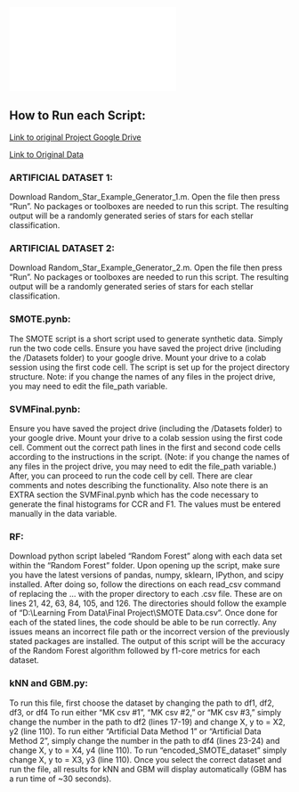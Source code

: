 ![Report](Stellar-Classification-Project/EC503_Final_Project_Report.pdf "Report")

## How to Run each Script:

[Link to original Project Google Drive](https://drive.google.com/drive/folders/115hQhzC4dHJ2099osLNf07JztYB4jPtm?usp=sharing)

[Link to Original Data](https://www.kaggle.com/datasets/deepu1109/star-dataset/data)

### ARTIFICIAL DATASET 1: 

Download Random_Star_Example_Generator_1.m. Open the file then press “Run”. No packages or toolboxes are needed to run this script. The resulting output will be a randomly generated series of stars for each stellar classification.

### ARTIFICIAL DATASET 2: 

Download Random_Star_Example_Generator_2.m. Open the file then press “Run”. No packages or toolboxes are needed to run this script. The resulting output will be a randomly generated series of stars for each stellar classification.

### SMOTE.pynb: 

The SMOTE script is a short script used to generate synthetic data. Simply run the two code cells. Ensure you have saved the project drive (including the /Datasets folder) to your google drive. Mount your drive to a colab session using the first code cell.  The script is set up for the project directory structure. Note: if you change the names of any files in the project drive, you may need to edit the file_path variable.

### SVMFinal.pynb: 

Ensure you have saved the project drive (including the /Datasets folder) to your google drive. Mount your drive to a colab session using the first code cell. Comment out the correct path lines in the first and second code cells according to the instructions in the script. (Note: if you change the names of any files in the project drive, you may need to edit the file_path variable.) After, you can proceed to run the code cell by cell. There are clear comments and notes describing the functionality. Also note there is an EXTRA section the SVMFinal.pynb which has the code necessary to generate the final histograms for CCR and F1. The values must be entered manually in the data variable. 

### RF: 

Download python script labeled “Random Forest” along with each data set within the “Random Forest” folder. Upon opening up the script, make sure you have the latest versions of pandas, numpy, sklearn, IPython, and scipy installed. After doing so, follow the directions on each read_csv command of replacing the … with the proper directory to each .csv file. These are on lines 21, 42, 63, 84, 105, and 126. The directories should follow the example of “D:\\Learning From Data\\Final Project\\SMOTE Data.csv”. Once done for each of the stated lines, the code should be able to be run correctly. Any issues means an incorrect file path or the incorrect version of the previously stated packages are installed. The output of this script will be the accuracy of the  Random Forest algorithm followed by f1-core metrics for each dataset.


### kNN and GBM.py: 

To run this file, first choose the dataset by changing the path to df1, df2, df3, or df4
To run either “MK csv #1”, “MK csv #2,” or “MK csv #3,” simply change the number in the path to df2 (lines 17-19) and change X, y to = X2, y2 (line 110).
To run either “Artificial Data Method 1” or “Artificial Data Method 2”, simply change the number in the path to df4 (lines 23-24) and change X, y to = X4, y4 (line 110).
To run “encoded_SMOTE_dataset” simply change X, y to = X3, y3 (line 110).
Once you select the correct dataset and run the file, all results for kNN and GBM will display automatically (GBM has a run time of ~30 seconds).

